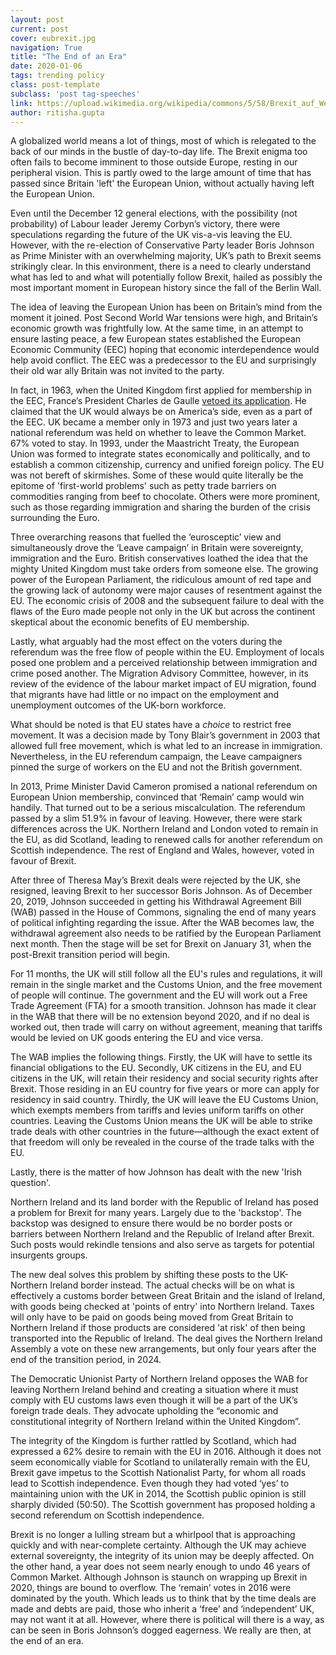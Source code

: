 ```yaml
---
layout: post
current: post
cover: eubrexit.jpg
navigation: True
title: "The End of an Era"
date: 2020-01-06
tags: trending policy
class: post-template
subclass: 'post tag-speeches'
link: https://upload.wikimedia.org/wikipedia/commons/5/58/Brexit_auf_Wegweiser_%2847265383782%29.jpg
author: ritisha.gupta
---
```

A globalized world means a lot of things, most of which is relegated to the back of our minds in the bustle of day-to-day life. The Brexit enigma too often fails to become imminent to those outside Europe, resting in our peripheral vision. This is partly owed to the large amount of time that has passed since Britain 'left' the European Union, without actually having left the European Union.

Even until the December 12 general elections, with the possibility (not probability) of Labour leader Jeremy Corbyn’s victory, there were speculations regarding the future of the UK vis-a-vis leaving the EU. However, with the re-election of Conservative Party leader Boris Johnson as Prime Minister with an overwhelming majority, UK’s path to Brexit seems strikingly clear. In this environment, there is a need to clearly understand what has led to and what will potentially follow Brexit, hailed as possibly the most important moment in European history since the fall of the Berlin Wall.

The idea of leaving the European Union has been on Britain’s mind from the moment it joined. Post Second World War tensions were high, and Britain’s economic growth was frightfully low. At the same time, in an attempt to ensure lasting peace, a few European states established the European Economic Community (EEC) hoping that economic interdependence would help avoid conflict. The EEC was a predecessor to the EU and surprisingly their old war ally Britain was not invited to the party.

In fact, in 1963, when the United Kingdom first applied for membership in the EEC, France’s President Charles de Gaulle [vetoed its application](https://www.google.com/amp/s/www.bbc.co.uk/news/amp/world-europe-42165383). He claimed that the UK would always be on America’s side, even as a part of the EEC. UK became a member only in 1973 and just two years later a national referendum was held on whether to leave the Common Market. 67% voted to stay. In 1993, under the Maastricht Treaty, the European Union was formed to integrate states economically and politically, and to establish a common citizenship, currency and unified foreign policy. The EU was not bereft of skirmishes. Some of these would quite literally be the epitome of 'first-world problems' such as petty trade barriers on commodities ranging from beef to chocolate. Others were more prominent, such as those regarding immigration and sharing the burden of the crisis surrounding the Euro.

Three overarching reasons that fuelled the ‘eurosceptic’ view and simultaneously drove the ‘Leave campaign’ in Britain were sovereignty, immigration and the Euro. British conservatives loathed the idea that the mighty United Kingdom must take orders from someone else. The growing power of the European Parliament, the ridiculous amount of red tape and the growing lack of autonomy were major causes of resentment against the EU. The economic crisis of 2008 and the subsequent failure to deal with the flaws of the Euro made people not only in the UK but across the continent skeptical about the economic benefits of EU membership.

Lastly, what arguably had the most effect on the voters during the referendum was the free flow of people within the EU. Employment of locals posed one problem and a perceived relationship between immigration and crime posed another. The Migration Advisory Committee, however, in its review of the evidence of the labour market impact of EU migration, found that migrants have had little or no impact on the employment and unemployment outcomes of the UK-born workforce.

What should be noted is that EU states have a *choice* to restrict free movement. It was a decision made by Tony Blair’s government in 2003 that allowed full free movement, which is what led to an increase in immigration. Nevertheless, in the EU referendum campaign, the Leave campaigners pinned the surge of workers on the EU and not the British government.

In 2013, Prime Minister David Cameron promised a national referendum on European Union membership, convinced that ‘Remain’ camp would win handily. That turned out to be a serious miscalculation. The referendum passed by a slim 51.9% in favour of leaving. However, there were stark differences across the UK. Northern Ireland and London voted to remain in the EU, as did Scotland, leading to renewed calls for another referendum on Scottish independence. The rest of England and Wales, however, voted in favour of Brexit.

After three of Theresa May’s Brexit deals were rejected by the UK, she resigned, leaving Brexit to her successor Boris Johnson. As of December 20, 2019, Johnson succeeded in getting his Withdrawal Agreement Bill (WAB) passed in the House of Commons, signaling the end of many years of political infighting regarding the issue. After the WAB becomes law, the withdrawal agreement also needs to be ratified by the European Parliament next month. Then the stage will be set for Brexit on January 31, when the post-Brexit transition period will begin.

For 11 months, the UK will still follow all the EU's rules and regulations, it will remain in the single market and the Customs Union, and the free movement of people will continue. The government and the EU will work out a Free Trade Agreement (FTA) for a smooth transition. Johnson has made it clear in the WAB that there will be no extension beyond 2020, and if no deal is worked out, then trade will carry on without agreement, meaning that tariffs would be levied on UK goods entering the EU and vice versa.

The WAB implies the following things. Firstly, the UK will have to settle its financial obligations to the EU. Secondly, UK citizens in the EU, and EU citizens in the UK, will retain their residency and social security rights after Brexit. Those residing in an EU country for five years or more can apply for residency in said country. Thirdly, the UK will leave the EU Customs Union, which exempts members from tariffs and levies uniform tariffs on other countries. Leaving the Customs Union means the UK will be able to strike trade deals with other countries in the future—although the exact extent of that freedom will only be revealed in the course of the trade talks with the EU.

Lastly, there is the matter of how Johnson has dealt with the new 'Irish question'.

Northern Ireland and its land border with the Republic of Ireland has posed a problem for Brexit for many years. Largely due to the 'backstop'. The backstop was designed to ensure there would be no border posts or barriers between Northern Ireland and the Republic of Ireland after Brexit. Such posts would rekindle tensions and also serve as targets for potential insurgents groups.

The new deal solves this problem by shifting these posts to the UK-Northern Ireland border instead. The actual checks will be on what is effectively a customs border between Great Britain and the island of Ireland, with goods being checked at 'points of entry' into Northern Ireland. Taxes will only have to be paid on goods being moved from Great Britain to Northern Ireland if those products are considered 'at risk' of then being transported into the Republic of Ireland. The deal gives the Northern Ireland Assembly a vote on these new arrangements, but only four years after the end of the transition period, in 2024.

The Democratic Unionist Party of Northern Ireland opposes the WAB for leaving Northern Ireland behind and creating a situation where it must comply with EU customs laws even though it will be a part of the UK’s foreign trade deals. They advocate upholding the “economic and constitutional integrity of Northern Ireland within the United Kingdom”.

The integrity of the Kingdom is further rattled by Scotland, which had expressed a 62% desire to remain with the EU in 2016. Although it does not seem economically viable for Scotland to unilaterally remain with the EU, Brexit gave impetus to the Scottish Nationalist Party, for whom all roads lead to Scottish independence. Even though they had voted ‘yes’ to maintaining union with the UK in 2014, the Scottish public opinion is still sharply divided (50:50). The Scottish government has proposed holding a second referendum on Scottish independence.

Brexit is no longer a lulling stream but a whirlpool that is approaching quickly and with near-complete certainty. Although the UK may achieve external sovereignty, the integrity of its union may be deeply affected. On the other hand, a year does not seem nearly enough to undo 46 years of Common Market. Although Johnson is staunch on wrapping up Brexit in 2020, things are bound to overflow. The ‘remain’ votes in 2016 were dominated by the youth. Which leads us to think that by the time deals are made and debts are paid, those who inherit a ‘free’ and ‘independent’ UK, may not want it at all. However, where there is political will there is a way, as can be seen in Boris Johnson’s dogged eagerness. We really are then, at the end of an era.

